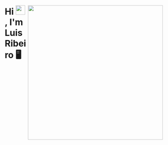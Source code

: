 <div>
  <img align="right" height="430em" src="./github.gif"/>
  <h1 align="left">Hi <img src="https://raw.githubusercontent.com/kaueMarques/kaueMarques/master/hi.gif" height="30px">, I'm Luis Ribeiro 🖥️  </h1>
</div>

<!---
LuisRibeiro5/LuisRibeiro5 is a ✨ special ✨ repository because its `README.md` (this file) appears on your GitHub profile.
You can click the Preview link to take a look at your changes.
--->
